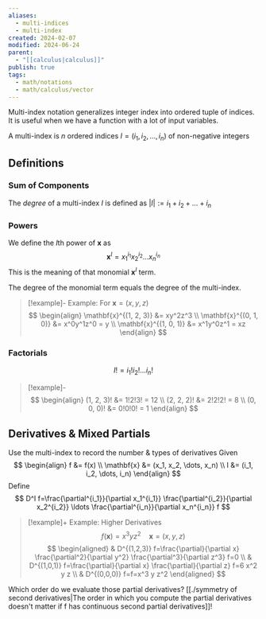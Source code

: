 ```yaml
---
aliases:
  - multi-indices
  - multi-index
created: 2024-02-07
modified: 2024-06-24
parent:
  - "[[calculus|calculus]]"
publish: true
tags:
  - math/notations
  - math/calculus/vector
---
```

Multi-index notation generalizes integer index into ordered tuple of indices. It is useful when we have a function with a lot of input variables.

A multi-index is $n$ ordered indices $I = (i_1, i_2, \dots, i_n)$ of non-negative integers

## Definitions
### Sum of Components
The *degree* of a multi-index $I$ is defined as $|I| := i_1 + i_2 + \dots + i_n$

### Powers
We define the $I$th power of $\mathbf{x}$ as
$$
\mathbf{x}^I = x_1^{i_1} x_2^{i_2} \dots x_n^{i_n}
$$
This is the meaning of that monomial $\mathbf{x}^I$ term.

The degree of the monomial term equals the degree of the multi-index.

> [!example]- Example: For $\mathbf{x} = (x, y, z)$
> $$
> \begin{align}
> \mathbf{x}^{(1, 2, 3)} &= xy^2z^3 \\
> \mathbf{x}^{(0, 1, 0)} &= x^0y^1z^0 = y \\
> \mathbf{x}^{(1, 0, 1)} &= x^1y^0z^1 = xz
> \end{align}
> $$

### Factorials
$$
I! = i_1! i_2! \dots i_n!
$$
> [!example]-
> $$
> \begin{align}
> (1, 2, 3)! &= 1!2!3! = 12 \\
> (2, 2, 2)! &= 2!2!2! = 8 \\
> (0, 0, 0)! &= 0!0!0! = 1
> \end{align}
> $$

## Derivatives & Mixed Partials
Use the multi-index to record the number & types of derivatives
Given
$$
\begin{align}
f &= f(x) \\
\mathbf{x} &= (x_1, x_2, \dots, x_n) \\
I &= (i_1, i_2, \dots, i_n)
\end{align}
$$
Define
$$
D^I f=\frac{\partial^{i_1}}{\partial x_1^{i_1}} \frac{\partial^{i_2}}{\partial x_2^{i_2}} \ldots \frac{\partial^{i_n}}{\partial x_n^{i_n}} f
$$
> [!example]+ Example: Higher Derivatives
> $$
> f(\mathbf{x}) = x^3yz^2 \quad \mathbf{x} = (x, y, z)
> $$
> $$
> \begin{aligned}
> & D^{(1,2,3)} f=\frac{\partial}{\partial x} \frac{\partial^2}{\partial y^2} \frac{\partial^3}{\partial z^3} f=0 \\
> & D^{(1,0,1)} f=\frac{\partial}{\partial x} \frac{\partial}{\partial z} f=6 x^2 y z \\
> & D^{(0,0,0)} f=f=x^3 y z^2
> \end{aligned}
> $$

Which order do we evaluate those partial derivatives? [[./symmetry of second derivatives|The order in which you compute the partial derivatives doesn't matter if f has continuous second partial derivatives]]!